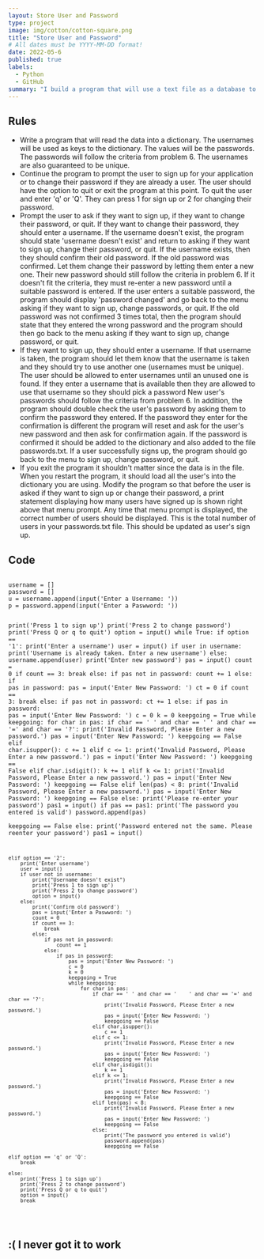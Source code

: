 ```yaml
---
layout: Store User and Password
type: project
image: img/cotton/cotton-square.png
title: "Store User and Password"
# All dates must be YYYY-MM-DD format!
date: 2022-05-6
published: true
labels:
  - Python
  - GitHub
summary: "I build a program that will use a text file as a database to store username and password."
---
```


<h2> Rules </h2>
<ul>
  <li> 
    Write a program that will read the data into a dictionary. The usernames will be used as keys to the dictionary. The    
    values will be the passwords. The passwords will follow the criteria from problem 6. The usernames are also guaranteed to 
    be unique.
  </li>
    <li> 
      Continue the program to prompt the user to sign up for your application or to change their password if they are already a user. The user should have the option to quit or exit the program at this point. To quit the user and enter 'q' or 'Q'. They can press 1 for sign up or 2 for changing their password.
    </li>
  <li>
    Prompt the user to ask if they want to sign up, if they want to change their password, or quit. If they want to change their password, they should enter a username. If the username doesn't exist, the program should state 'username doesn't exist' and return to asking if they want to sign up, change their password, or quit. If the username exists, then they should confirm their old password. If the old password was confirmed. Let them change their password by letting them enter a new one. Their new password should still follow the criteria in problem 6. If it doesn't fit the criteria, they must re-enter a new password until a suitable password is entered. If the user enters a suitable password, the program should display
'password changed' and go back to the menu asking if they want to sign up, change passwords, or quit. If the old password was not confirmed 3 times total, then the program should state that they entered the wrong password and the program should then go back to the menu asking if they want to sign up, change password, or quit.
  </li>
  <li>
    If they want to sign up, they should enter a username. If that username is taken, the program should let them know that the username is taken and they should try to use another one (usernames must be unique). The user should be allowed to enter usernames until an unused one is found. If they enter a username that is available then they are allowed to use that
username so they should pick a password New user's passwords should follow the criteria from problem 6. In addition, the
program should double check the user's password by asking them to confirm the
password they entered. If the password they enter for the confirmation is different the program will reset and ask for the user's new password and then ask for confirmation again. If the password is confirmed it should be added to the dictionary and also added to the file passwords.txt. If a user successfully signs up, the program should go back to the menu to sign
up, change password, or quit.
  </li>
  <li>
    If you exit the program it shouldn't matter since the data is in the file. When you restart the program, it should load all the user's into the dictionary you are using. Modify the program so that before the user is asked if they want to sign up or change their password, a print statement displaying how many users have signed up is shown right above that menu prompt. Any time that menu prompt is displayed, the correct number of users should be displayed. This is the total number of users in your passwords.txt file. This should be updated as user's sign up.
  </li>
</ul>

<h2> Code </h2>
<pre>
<code>
username = []
password = []
u = username.append(input('Enter a Username: '))
p = password.append(input('Enter a Paswword: '))

print('Press 1 to sign up')
print('Press 2 to change password')
print('Press Q or q to quit')
option = input()
while True:
    if option == '1':
        print('Enter a username')
        user = input()
        if user in username:
            print('Username is already taken. Enter a new username')
        else:
            username.append(user)
            print('Enter new password')
            pas = input()
            count = 0
            if count == 3:
                break
            else:
                if pas not in password:
                    count += 1
                else:
                    if pas in password:
                        pas = input('Enter New Password: ')
                        ct = 0
                        if count == 3:
                            break
                        else:
                            if pas not in password:
                                ct += 1
                            else:
                                if pas in password:
                                    pas = input('Enter New Password: ')
                                    c = 0
                                    k = 0
                                    keepgoing = True
                                    while keepgoing:
                                        for char in pas:
                                            if char == ' ' and char == '    ' and char == '=' and char == '?':
                                                print('Invalid Password, Please Enter a new password.')
                                                pas = input('Enter New Password: ')
                                                keepgoing == False
                                            elif char.isupper():
                                                c += 1
                                            elif c <= 1:
                                                print('Invalid Password, Please Enter a new password.')
                                                pas = input('Enter New Password: ')
                                                keepgoing == False
                                            elif char.isdigit():
                                                k += 1
                                            elif k <= 1:
                                                print('Invalid Password, Please Enter a new password.')
                                                pas = input('Enter New Password: ')
                                                keepgoing == False
                                            elif len(pas) < 8:
                                                print('Invalid Password, Please Enter a new password.')
                                                pas = input('Enter New Password: ')
                                                keepgoing == False
                                            else:
                                                print('Please re-enter your password')
                                                pas1 = input()
                                                if pas == pas1:
                                                    print('The password you entered is valid')
                                                    password.append(pas)  
                                                    keepgoing == False
                                                else:
                                                    print('Password entered not the same. Please reenter your password')
                                                    pas1 = input()
            
        

    elif option == '2':
        print('Enter username')
        user = input()
        if user not in username:
            print("Username doesn't exist")
            print('Press 1 to sign up')
            print('Press 2 to change password')
            option = input()
        else:
            print('Confirm old password')
            pas = input('Enter a Paswword: ')
            count = 0
            if count == 3:
                break
            else:
                if pas not in password:
                    count += 1
                else:
                    if pas in password:
                        pas = input('Enter New Password: ')
                        c = 0
                        k = 0
                        keepgoing = True
                        while keepgoing:
                            for char in pas:
                                if char == ' ' and char == '    ' and char == '=' and char == '?':
                                    print('Invalid Password, Please Enter a new password.')
                                    pas = input('Enter New Password: ')
                                    keepgoing == False
                                elif char.isupper():
                                    c += 1
                                elif c <= 1:
                                    print('Invalid Password, Please Enter a new password.')
                                    pas = input('Enter New Password: ')
                                    keepgoing == False
                                elif char.isdigit():
                                    k += 1
                                elif k <= 1:
                                    print('Invalid Password, Please Enter a new password.')
                                    pas = input('Enter New Password: ')
                                    keepgoing == False
                                elif len(pas) < 8:
                                    print('Invalid Password, Please Enter a new password.')
                                    pas = input('Enter New Password: ')
                                    keepgoing == False
                                else:                                    
                                    print('The password you entered is valid') 
                                    password.append(pas) 
                                    keepgoing == False
            
    elif option == 'q' or 'Q':
        break

    else:
        print('Press 1 to sign up')
        print('Press 2 to change password')
        print('Press Q or q to quit')
        option = input()
        break
</code>
</pre>

<h2> :( I never got it to work </h2>

